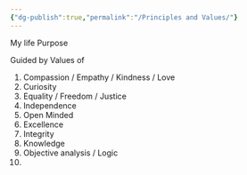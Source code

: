 ```yaml
---
{"dg-publish":true,"permalink":"/Principles and Values/"}
---
```



My life Purpose

Guided by Values of 
1. Compassion / Empathy / Kindness / Love
2. Curiosity
3. Equality / Freedom / Justice
4. Independence
5. Open Minded
6. Excellence
7. Integrity
8. Knowledge 
9. Objective analysis / Logic
10. 